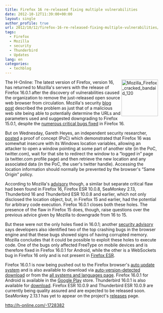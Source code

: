 ```yaml
---
title: Firefox 16 re-released fixing multiple vulnerabilities
date: 2012-10-12T11:39:00+00:00
layout: single
author_profile: true
url: 2012/10/12/firefox-16-re-released-fixing-multiple-vulnerabilities/
tags:
  - Firefox
  - Mozilla
  - security
  - Thunderbird
  - Updates
lang: en
categories: 
  - techblog
---
```

<a href="http://lh4.ggpht.com/-Mi-4Pbjkj04/UHf6TXOfveI/AAAAAAAAHfg/9S8mO5R2x9Y/s1600-h/Mozilla_Firefox_cracked_bandaid_120%25255B2%25255D.png" target="_blank"><img title="Mozilla_Firefox_cracked_bandaid_120" border="0" alt="Mozilla_Firefox_cracked_bandaid_120" align="right" src="http://lh3.ggpht.com/-Z8ssS5vSqH0/UHf6WfCGeqI/AAAAAAAAHfo/rWgWRa7vx0g/Mozilla_Firefox_cracked_bandaid_120_thumb.png?imgmax=800" width="120" height="120" /></a>The H-Online: The latest version of Firefox, version 16, has returned to Mozilla's servers with the release of Firefox 16.0.1 after the discovery of vulnerabilities caused the organization to remove the just-released open source web browser from circulation. Mozilla's security [blog post](https://blog.mozilla.org/security/2012/10/10/security-vulnerability-in-firefox-16/) described the problem as just that of a malicious web site being able to potentially determine the URLs and parameters used and suggested downgrading to Firefox 15.0.1, despite the <a href="/2012/10/mozilla-closes-numerous-critical-holes.html" target="_blank">numerous critical bugs fixed</a> in Firefox 16.

But on Wednesday, Gareth Heyes, an independent security researcher, [posted](http://www.thespanner.co.uk/2012/10/10/firefox-knows-what-your-friends-did-last-summer/) a proof of concept (PoC) which demonstrated that Firefox 16 was somewhat insecure with its Windows location variables, allowing an attacker to open a window pointing at some part of another site (in the PoC, twitter.com), wait for that site to redirect the window to a “logged in” page (a twitter.com profile page) and then retrieve the new location and any associated data (in the PoC, the user's twitter handle). Accessing the location information should normally be prevented by the browser's “Same Origin” policy. 

According to Mozilla's [advisory](http://www.mozilla.org/security/announce/2012/mfsa2012-89.html) though, a similar but separate critical flaw had been found in Firefox 16, Firefox ESR 10.0.8, SeaMonkey 2.13, Thunderbird 16 and Thunderbird ESR 10.0.8 and earlier, which not only disclosed the location object, but, in Firefox 15 and earlier, had the potential for arbitrary code execution. Firefox 16.0.1 closes both these holes. The presence of the flaw in Firefox 15 does, though, raise questions over the previous advice given by Mozilla to downgrade from 16 to 15. 

But these were not the only holes fixed in 16.0.1; another [security advisory](http://www.mozilla.org/security/announce/2012/mfsa2012-88.html) says developers also identified two of the top crashing bugs in the browser engine and that these bugs showed signs of having corrupted memory. Mozilla concludes that it could be possible to exploit these holes to execute code. One of the bugs only affected FreeType on mobile devices and is therefore fixed in Firefox 16.0.1 for Android, while the other is a WebSockets bug in Firefox 16 only and is not present in [Firefox ESR](https://www.mozilla.org/en-US/firefox/organizations/). 

Firefox 16.0.1 is now being pushed out to the Firefox browser's [auto update system](https://support.mozilla.org/en-US/kb/update-firefox-latest-version) and is also available to download via [auto-version-detected download](http://getfirefox.com/) or from the [all systems and languages page](http://www.mozilla.org/en-US/firefox/all.html). Firefox 16.0.1 for Android is available in the [Google Play](https://play.google.com/store/apps/details?id=org.mozilla.firefox) store. Thunderbird 16.0.1 is also available for [download](http://www.mozilla.org/en-US/thunderbird/all.html). Firefox ESR 10.0.9 and Thunderbird ESR 10.0.9 are currently being quality assured and are expected to be released soon. SeaMonkey 2.13.1 has yet to appear on the project's [releases](http://www.seamonkey-project.org/releases/) page. 

<http://h-online.com/-1728382>